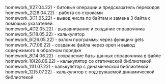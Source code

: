 homework_1(27.04.22) - битовые операции и предсказатель переходов  
homework_2(28.04.22) - работа со строками  
homework_3(11.05.22) - вывод числа по байтам и замена 3 байта с помощью указателей  
homework_4(12.05.22) - выравнивание и создание справочника  
homework_5(18.05.22) - калькулятор  
homework_6(26.05.22) - взлом программы через функцию gets  
homework_7(7.06.22) - создание файла через open и вывод содержимого в обратном порядке  
homework_8(14.06.22) - сохранение базы данных справочника в файле  
homework_10(28.06.22) - калькулятор со статической библиотекой  
homework_11(1.07.22) - калькулятор с динамической библиотекой  
homework_12(5.07.22) - калькулятор с подгружаемой динамической библиотекой  
